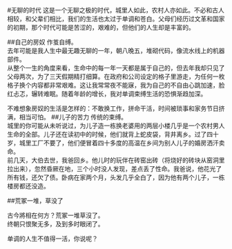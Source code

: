 #无聊的时代
这是一个无聊之极的时代，城里人如此，农村人亦如此。不必和古人相较，和父辈们相比，我们的生活也太过于单调和苍白。父母们经历过文革和国家的初期，那个时代可能是苦涩的，艰难的，但他们的人生却是丰富的。

##自己的房奴
作茧自缚。  
去年可能是我人生中最无趣无聊的一年，朝八晚五，堆砌代码，像流水线上的机器部件。  
从整个一生的角度来看，生命中的每一年一天都是属于自己的，但去年我却只见了父母两次，为了三天假期精打细算。在政府和公司设定的格子里游走，为任何一枚格子换个内容都非常艰难。这让我常常夜不能寐，我为自己的不自由心跳加速，脸红忐忑，辗转难眠。随着年龄的增长，我对单调束缚生活的恐惧渐趋加深。
  
不难想象房奴的生活是怎样的：不敢换工作，拼命干活，时间被琐事和家务节日挤满，相当可怕。
##儿子的苦力
传统的束缚。  
城里的你可能从未听说过，为儿子造一栋换老婆用的两层小楼几乎是一个农村男人生命的全部。儿子还在读初中的时候，他们就背上蛇皮袋，背井离乡。过了四十岁，城里工厂不要了，他们便冒着四十多度的高温在乡间为别人儿子的婚房洒汗卖命。  
前几天，大伯去世，我爸回乡。他儿时的玩伴在砖窑出砖（将烧好的砖块从窑洞里拉出来），忽然昏厥在地，三个小时没人发现，差点丢了性命。我爸说，他花光了所有钱，还欠了债。卧病在家两个月，头发几乎全白了，因为他有两个儿子，一栋楼房都还没造。

##荒冢一堆，草没了

古今將相在何方？荒冢一堆草沒了。  
终朝只恨聚无多，及到多时眼闭了。    
  
单调的人生不值得一活，你说呢？

